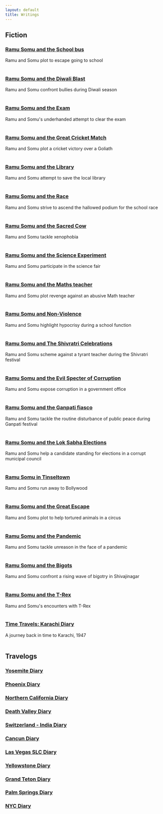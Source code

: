 ```yaml
---
layout: default
title: Writings
---
```

## Fiction

### [Ramu Somu and the School bus](\writings\Ramu%20Somu%20and%20the%20School%20bus)
Ramu and Somu plot to escape going to school
<br/>
<br/>
### [Ramu Somu and the Diwali Blast](\writings\Ramu%20Somu%20and%20the%20Diwali%20Blast)
Ramu and Somu confront bullies during Diwali season
<br/>
<br/>
### [Ramu Somu and the Exam](\writings\Ramu%20Somu%20and%20the%20Exam)
Ramu and Somu's underhanded attempt to clear the exam 
<br/>
<br/>
### [Ramu Somu and the Great Cricket Match](\writings\Ramu%20Somu%20and%20the%20Great%20Cricket%20Match)
Ramu and Somu plot a cricket victory over a Goliath 
<br/>
<br/>
### [Ramu Somu and the Library](\writings\Ramu%20Somu%20and%20the%20Library)
Ramu and Somu attempt to save the local library
<br/>
<br/>
### [Ramu Somu and the Race](\writings\Ramu%20Somu%20and%20the%20Race)
Ramu and Somu strive to ascend the hallowed podium for the school race
<br/>
<br/>
### [Ramu Somu and the Sacred Cow](\writings\Ramu%20Somu%20and%20the%20Sacred%20Cow)
Ramu and Somu tackle xenophobia 
<br/>
<br/>
### [Ramu Somu and the Science Experiment](\writings\Ramu%20Somu%20and%20the%20Science%20Experiment)
Ramu and Somu participate in the science fair
<br/>
<br/>
### [Ramu Somu and the Maths teacher](\writings\Ramu%20Somu%20and%20the%20Maths%20teacher)
Ramu and Somu plot revenge against an abusive Math teacher
<br/>
<br/>
### [Ramu Somu and Non-Violence](\writings\Ramu%20Somu%20and%20Non-Violence)
Ramu and Somu highlight hypocrisy during a school function
<br/>
<br/>
### [Ramu Somu and The Shivratri Celebrations](\writings\Ramu%20Somu%20and%20The%20Shivratri%20Celebrations)
Ramu and Somu scheme against a tyrant teacher during the Shivratri festival 
<br/>
<br/>
### [Ramu Somu and the Evil Specter of Corruption](\writings\Ramu%20Somu%20and%20the%20Evil%20Specter%20of%20Corruption)
Ramu and Somu expose corruption in a government office
<br/>
<br/>
### [Ramu Somu and the Ganpati fiasco](\writings\Ramu%20Somu%20and%20the%20Ganpati%20fiasco)
Ramu and Somu tackle the routine disturbance of public peace during Ganpati festival
<br/>
<br/>
### [Ramu Somu and the Lok Sabha Elections](\writings\Ramu%20Somu%20and%20the%20Lok%20Sabha%20Elections)
Ramu and Somu help a candidate standing for elections in a corrupt municipal council
<br/>
<br/>
### [Ramu Somu in Tinseltown](\writings\Ramu%20Somu%20in%20Tinseltown)
Ramu and Somu run away to Bollywood
<br/>
<br/>
### [Ramu Somu and the Great Escape](\writings\Ramu%20Somu%20and%20the%20Great%20Escape)
Ramu and Somu plot to help tortured animals in a circus
<br/>
<br/>
### [Ramu Somu and the Pandemic](\writings\Ramu%20Somu%20and%20the%20Pandemic)
Ramu and Somu tackle unreason in the face of a pandemic
<br/>
<br/>
### [Ramu Somu and the Bigots](\writings\Ramu%20Somu%20and%20the%20Bigots)
Ramu and Somu confront a rising wave of bigotry in Shivajinagar
<br/>
<br/>
### [Ramu Somu and the T-Rex](\writings\Ramu%20Somu%20and%20the%20T-Rex)
Ramu and Somu's encounters with T-Rex
<br/>
<br/>
### [Time Travels: Karachi Diary](\writings\Time%20Travels%20-%20Karachi%20Diary)
A journey back in time to Karachi, 1947
<br/>
<br/>
## Travelogs
### [Yosemite Diary](\writings\Yosemite%20Diary)
### [Phoenix Diary](\writings\Phoenix%20Diary)
### [Northern California Diary](\writings\Northern%20California%20Diary)
### [Death Valley Diary](\writings\death-valley-diary)
### [Switzerland - India Diary](\writings\switzerland-india-diary)
### [Cancun Diary](\writings\cancun-diary)
### [Las Vegas SLC Diary](\writings\las-vegas-slc-diary)
### [Yellowstone Diary](\writings\yellowstone-diary)
### [Grand Teton Diary](\writings\grand-teton-diary)
### [Palm Springs Diary](\writings\palm-springs-diary)
### [NYC Diary](\writings\nyc-diary)

